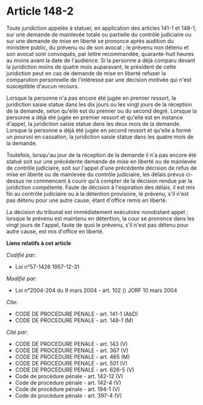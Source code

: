 # Article 148-2

Toute juridiction appelée à statuer, en application des articles 141-1 et 148-1, sur une demande de mainlevée totale ou
partielle du contrôle judiciaire ou sur une demande de mise en liberté se prononce après audition du ministère public, du
prévenu ou de son avocat ; le prévenu non détenu et son avocat sont convoqués, par lettre recommandée, quarante-huit heures
au moins avant la date de l'audience. Si la personne a déjà comparu devant la juridiction moins de quatre mois auparavant, le
président de cette juridiction peut en cas de demande de mise en liberté refuser la comparution personnelle de l'intéressé
par une décision motivée qui n'est susceptible d'aucun recours.

Lorsque la personne n'a pas encore été jugée en premier ressort, la juridiction saisie statue dans les dix jours ou les vingt
jours de la réception de la demande, selon qu'elle est du premier ou du second degré. Lorsque la personne a déjà été jugée en
premier ressort et qu'elle est en instance d'appel, la juridiction saisie statue dans les deux mois de la demande. Lorsque la
personne a déjà été jugée en second ressort et qu'elle a formé un pourvoi en cassation, la juridiction saisie statue dans les
quatre mois de la demande.

Toutefois, lorsqu'au jour de la réception de la demande il n'a pas encore été statué soit sur une précédente demande de mise
en liberté ou de mainlevée de contrôle judiciaire, soit sur l'appel d'une précédente décision de refus de mise en liberté ou
de mainlevée du contrôle judiciaire, les délais prévus ci-dessus ne commencent à courir qu'à compter de la décision rendue
par la juridiction compétente. Faute de décision à l'expiration des délais, il est mis fin au contrôle judiciaire ou à la
détention provisoire, le prévenu, s'il n'est pas détenu pour une autre cause, étant d'office remis en liberté.

La décision du tribunal est immédiatement exécutoire nonobstant appel ; lorsque le prévenu est maintenu en détention, la cour
se prononce dans les vingt jours de l'appel, faute de quoi le prévenu, s'il n'est pas détenu pour autre cause, est mis
d'office en liberté.

**Liens relatifs à cet article**

_Codifié par_:

  - Loi n°57-1426 1957-12-31

_Modifié par_:

  - Loi n°2004-204 du 9 mars 2004 - art. 102 () JORF 10 mars 2004

_Cite_:

  - CODE DE PROCEDURE PENALE - art. 141-1 (AbD)
  - CODE DE PROCEDURE PENALE - art. 148-1 (M)

_Cité par_:

  - CODE DE PROCEDURE PENALE - art. 143 (V)
  - CODE DE PROCEDURE PENALE - art. 367 (V)
  - CODE DE PROCEDURE PENALE - art. 465 (M)
  - CODE DE PROCEDURE PENALE - art. 501 (V)
  - CODE DE PROCEDURE PENALE - art. 626-5 (V)
  - Code de procédure pénale - art. 142-12 (V)
  - Code de procédure pénale - art. 142-4 (V)
  - Code de procédure pénale - art. 194-1 (V)
  - Code de procédure pénale - art. 397-4 (V)
